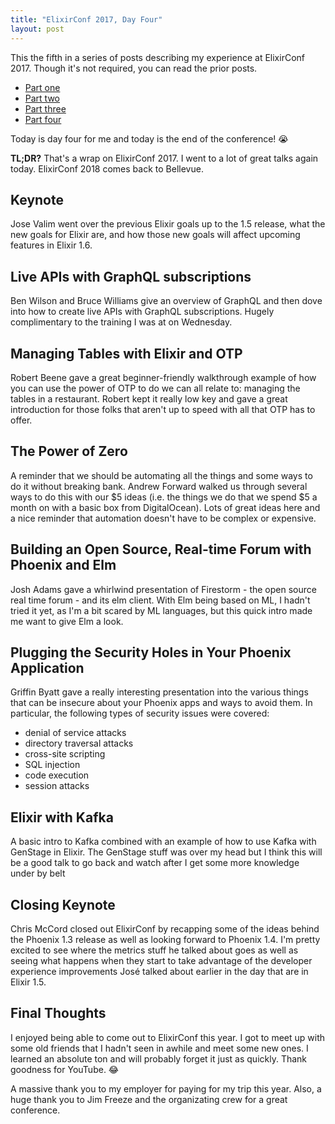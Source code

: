 ```yaml
---
title: "ElixirConf 2017, Day Four"
layout: post
---
```


This the fifth in a series of posts describing my experience
at ElixirConf 2017. Though it's not required, you can read the prior posts.

* [Part one](/2017/09/04/elixirconf-day-zero.html)
* [Part two](/2017/09/05/elixirconf-day-one.html)
* [Part three](/2017/09/06/elixirconf-day-two.html)
* [Part four](/2017/09/07/elixirconf-day-three.html)

Today is day four for me and today is the end of the conference! :sob:

**TL;DR?** That's a wrap on ElixirConf 2017. I went to a lot of great talks
again today. ElixirConf 2018 comes back to Bellevue.

## Keynote

Jose Valim went over the previous Elixir goals up to the 1.5 release, what the
new goals for Elixir are, and how those new goals will affect upcoming
features in Elixir 1.6.

## Live APIs with GraphQL subscriptions

Ben Wilson and Bruce Williams give an overview of GraphQL and then dove into
how to create live APIs with GraphQL subscriptions. Hugely complimentary to
the training I was at on Wednesday.

## Managing Tables with Elixir and OTP

Robert Beene gave a great beginner-friendly walkthrough example of how you can
use the power of OTP to do we can all relate to: managing the tables in a
restaurant. Robert kept it really low key and gave a great introduction for
those folks that aren't up to speed with all that OTP has to offer.

## The Power of Zero

A reminder that we should be automating all the things and some ways to do it
without breaking bank. Andrew Forward walked us through several ways to do
this with our $5 ideas (i.e. the things we do that we spend $5 a month on with
a basic box from DigitalOcean). Lots of great ideas here and a nice reminder
that automation doesn't have to be complex or expensive.

## Building an Open Source, Real-time Forum with Phoenix and Elm

Josh Adams gave a whirlwind presentation of Firestorm - the open source real
time forum - and its elm client. With Elm being based on ML, I hadn't tried it
yet, as I'm a bit scared by ML languages, but this quick intro made me want to
give Elm a look.

## Plugging the Security Holes in Your Phoenix Application

Griffin Byatt gave a really interesting presentation into the various things
that can be insecure about your Phoenix apps and ways to avoid them. In
particular, the following types of security issues were covered:
 * denial of service attacks
 * directory traversal attacks
 * cross-site scripting
 * SQL injection
 * code execution
 * session attacks


## Elixir with Kafka

A basic intro to Kafka combined with an example of how to use Kafka with
GenStage in Elixir. The GenStage stuff was over my head but I think this will
be a good talk to go back and watch after I get some more knowledge under by
belt

## Closing Keynote

Chris McCord closed out ElixirConf by recapping some of the ideas behind the
Phoenix 1.3 release as well as looking forward to Phoenix 1.4. I'm pretty
excited to see where the metrics stuff he talked about goes as well as seeing
what happens when they start to take advantage of the developer experience
improvements José talked about earlier in the day that are in Elixir 1.5.

## Final Thoughts

I enjoyed being able to come out to ElixirConf this year. I got to meet up
with some old friends that I hadn't seen in awhile and meet some new ones. I
learned an absolute ton and will probably forget it just as quickly. Thank
goodness for YouTube. :joy:

A massive thank you to my employer for paying for my trip this year. Also, a
huge thank you to Jim Freeze and the organizating crew for a great conference.
